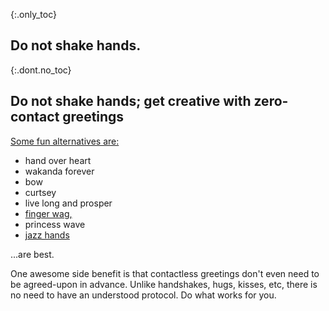 {:.only_toc}
## Do not shake hands.

{:.dont.no_toc}
## Do not shake hands; get creative with zero-contact greetings

[Some fun alternatives
are:](https://twitter.com/figgyjam/status/1234659499169857536)

-   hand over heart
-   wakanda forever
-   bow
-   curtsey
-   live long and prosper
-   [finger wag,](https://www.facebook.com/rashiphop/videos/224963291966743/UzpfSTU1ODc3NTY4NToxMDE1NzE2NTYzODMyNTY4Ng/?q=coronavirus&epa=FILTERS&filters=eyJycF9hdXRob3IiOiJ7XCJuYW1lXCI6XCJhdXRob3JfZnJpZW5kc19mZWVkXCIsXCJhcmdzXCI6XCJcIn0ifQ%3D%3D)
-   princess wave
-   [jazz hands](https://www.thebroadwaybeat.com/post/cdc-urges-citizens-to-avoid-spreading-coronavirus-by-greeting-exclusively-with-jazz-hands)

...are best.

One awesome side benefit is that contactless greetings don't even need to be agreed-upon in advance. Unlike handshakes, hugs, kisses, etc, there is no need to have an understood protocol. Do what works for you.

